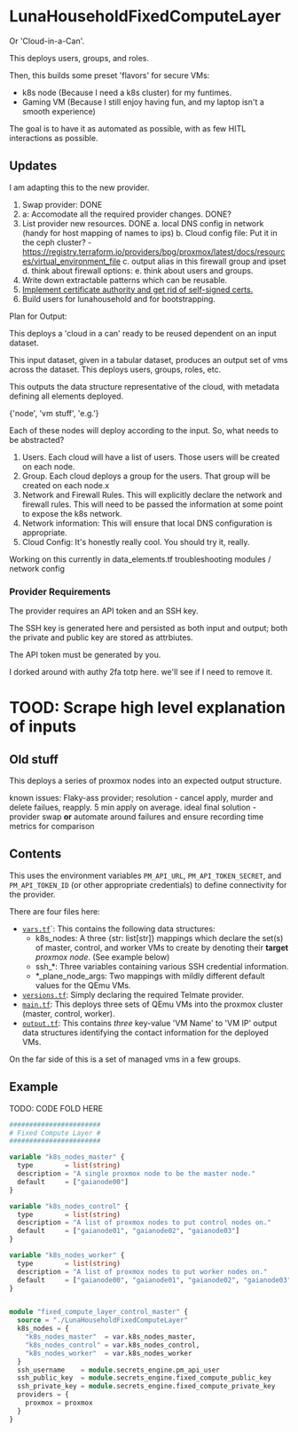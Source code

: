 # LunaHouseholdFixedComputeLayer

Or 'Cloud-in-a-Can'.

This deploys users, groups, and roles.

Then, this builds some preset 'flavors' for secure VMs:
* k8s node (Because I need a k8s cluster) for my funtimes.
* Gaming VM (Because I still enjoy having fun, and my laptop isn't a smooth experience)

The goal is to have it as automated as possible, with as few HITL interactions as possible.


## Updates

I am adapting this to the new provider.

1. Swap provider: DONE
2. a: Accomodate all the required provider changes. DONE?
2. List provider new resources. DONE
  a. local DNS config in network (handy for host mapping of names to ips)
  b. Cloud config file: Put it in the ceph cluster? - https://registry.terraform.io/providers/bpg/proxmox/latest/docs/resources/virtual_environment_file
  c. output alias in this firewall group and ipset
  d. think about firewall options:
  e. think about users and groups.
3. Write down extractable patterns which can be reusable.
4. [Implement certificate authority and get rid of self-signed certs.](https://amod-kadam.medium.com/create-private-ca-and-certificates-using-terraform-4b0be8d1e86d)
5. Build users for lunahousehold and for bootstrapping. 

Plan for Output:

This deploys a 'cloud in a can' ready to be reused dependent on an input dataset.

This input dataset, given in a tabular dataset, produces an output set of vms across the dataset.
This deploys users, groups, roles, etc.

This outputs the data structure representative of the cloud, with metadata defining all elements deployed.

{'node', 'vm stuff', 'e.g.'}

Each of these nodes will deploy according to the input. So, what needs to be abstracted?

1. Users. Each cloud will have a list of users. Those users will be created on each node.
2. Group. Each cloud deploys a group for the users. That group will be created on each node.x
3. Network and Firewall Rules. This will explicitly declare the network and firewall rules. This will need to be passed the information at some point to expose the k8s network.
4. Network information: This will ensure that local DNS configuration is appropriate.
5. Cloud Config: It's honestly really cool. You should try it, really.

Working on this currently in data_elements.tf troubleshooting modules / network config

### Provider Requirements

The provider requires an API token and an SSH key.

The SSH key is generated here and persisted as both input and output; both the private and public key are stored as attrbiutes.

The API token must be generated by you.

I dorked around with authy 2fa totp here. we'll see if I need to remove it.

# TOOD: Scrape high level explanation of inputs

## Old stuff

This deploys a series of proxmox nodes into an expected output structure.

known issues: Flaky-ass provider; resolution - cancel apply, murder and delete failues, reapply. 5 min apply on average. ideal final solution - provider swap **or** automate around failures and ensure recording time metrics for comparison

## Contents

This uses the environment variables `PM_API_URL`, `PM_API_TOKEN_SECRET`, and `PM_API_TOKEN_ID` (or other appropriate credentials) to define connectivity for the provider.

There are four files here:
* [`vars.tf`](vars.tf)`: This contains the following data structures:
  * k8s_nodes: A three {str: list[str]} mappings which declare the set(s) of master, control, and worker VMs to create by denoting their **target** *proxmox node*. (See example below)
  * ssh_*: Three variables containing various SSH credential information.
  * *_plane_node_args: Two mappings with mildly different default values for the QEmu VMs.
* [`versions.tf`](versions.tf): Simply declaring the required Telmate provider.
* [`main.tf`](main.tf): This deploys three sets of QEmu VMs into the proxmox cluster (master, control, worker).
* [`output.tf`](output.tf): This contains *three* key-value 'VM Name' to 'VM IP' output data structures identifying the contact information for the deployed VMs.

On the far side of this is a set of managed vms in a few groups.

## Example

TODO: CODE FOLD HERE

```terraform
#######################
# Fixed Compute Layer #
#######################

variable "k8s_nodes_master" {
  type        = list(string)
  description = "A single proxmox node to be the master node."
  default     = ["gaianode00"]
}

variable "k8s_nodes_control" {
  type        = list(string)
  description = "A list of proxmox nodes to put control nodes on."
  default     = ["gaianode01", "gaianode02", "gaianode03"]
}

variable "k8s_nodes_worker" {
  type        = list(string)
  description = "A list of proxmox nodes to put worker nodes on."
  default     = ["gaianode00", "gaianode01", "gaianode02", "gaianode03"]
}


module "fixed_compute_layer_control_master" {
  source = "./LunaHouseholdFixedComputeLayer"
  k8s_nodes = {
    "k8s_nodes_master"  = var.k8s_nodes_master,
    "k8s_nodes_control" = var.k8s_nodes_control,
    "k8s_nodes_worker"  = var.k8s_nodes_worker
  }
  ssh_username    = module.secrets_engine.pm_api_user
  ssh_public_key  = module.secrets_engine.fixed_compute_public_key
  ssh_private_key = module.secrets_engine.fixed_compute_private_key
  providers = {
    proxmox = proxmox
  }
}
```

